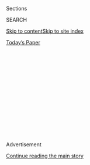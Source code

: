 <div id="app">

<div>

<div>

<div>

<div class="NYTAppHideMasthead css-1q2w90k e1suatyy0">

<div class="section css-ui9rw0 e1suatyy2">

<div class="css-eph4ug er09x8g0">

<div class="css-6n7j50">

</div>

<span class="css-1dv1kvn">Sections</span>

<div class="css-10488qs">

<span class="css-1dv1kvn">SEARCH</span>

</div>

[Skip to content](#site-content)[Skip to site
index](#site-index)

</div>

<div class="css-10698na e1huz5gh0">

</div>

</div>

<div id="masthead-bar-one" class="section hasLinks css-15hmgas e1csuq9d3">

<div class="css-uqyvli e1csuq9d0">

</div>

<div class="css-1uqjmks e1csuq9d1">

</div>

<div class="css-9e9ivx">

[](https://myaccount.nytimes3xbfgragh.onion/auth/login?response_type=cookie&client_id=vi)

</div>

<div class="css-1bvtpon e1csuq9d2">

[Today’s
Paper](https://www.nytimes3xbfgragh.onion/section/todayspaper)

</div>

</div>

</div>

</div>

<div data-aria-hidden="false">

<div id="site-content" data-role="main">

<div>

<div class="css-1aor85t" style="opacity:0.000000001;z-index:-1;visibility:hidden">

<div class="css-1hqnpie">

<div class="css-epjblv">

<span class="css-17xtcya">[Opinion](/section/opinion)</span><span class="css-x15j1o">|</span><span class="css-fwqvlz">Let’s
Scrap the Presidential
Debates</span>

</div>

<div class="css-k008qs">

<div class="css-1iwv8en">

<span class="css-18z7m18"></span>

<div>

</div>

</div>

<span class="css-1n6z4y">https://nyti.ms/2EKUVtz</span>

<div class="css-1705lsu">

<div class="css-4xjgmj">

<div class="css-4skfbu" data-role="toolbar" data-aria-label="Social Media Share buttons, Save button, and Comments Panel with current comment count" data-testid="share-tools">

  - 
  - 
  - 
  - 
    
    <div class="css-6n7j50">
    
    </div>

  - 
  - 

</div>

</div>

</div>

</div>

</div>

</div>

<div id="NYT_TOP_BANNER_REGION" class="css-13pd83m">

</div>

<div id="top-wrapper" class="css-1sy8kpn">

<div id="top-slug" class="css-l9onyx">

Advertisement

</div>

[Continue reading the main
story](#after-top)

<div class="ad top-wrapper" style="text-align:center;height:100%;display:block;min-height:250px">

<div id="top" class="place-ad" data-position="top" data-size-key="top">

</div>

</div>

<div id="after-top">

</div>

</div>

<div>

<div class="css-v5btjw etb61u70">

<div class="css-v05ibm etb61u71">

[Opinion](/section/opinion)

</div>

</div>

<div id="sponsor-wrapper" class="css-1hyfx7x">

<div id="sponsor-slug" class="css-19vbshk">

Supported by

</div>

[Continue reading the main
story](#after-sponsor)

<div id="sponsor" class="ad sponsor-wrapper" style="text-align:center;height:100%;display:block">

</div>

<div id="after-sponsor">

</div>

</div>

<div class="css-186x18t">

</div>

<div class="css-1vkm6nb ehdk2mb0">

# Let’s Scrap the Presidential Debates

</div>

They’ve become unrevealing quip contests.

<div class="css-18e8msd">

<div class="css-vp77d3 epjyd6m0">

<div class="css-1baulvz">

By <span class="css-1baulvz last-byline" itemprop="name">Elizabeth
Drew</span>

<div class="css-8atqhb">

Ms. Drew is a journalist based in Washington.

</div>

</div>

</div>

  - Aug. 3,
    2020

  - 
    
    <div class="css-4xjgmj">
    
    <div class="css-d8bdto" data-role="toolbar" data-aria-label="Social Media Share buttons, Save button, and Comments Panel with current comment count" data-testid="share-tools">
    
      - 
      - 
      - 
      - 
        
        <div class="css-6n7j50">
        
        </div>
    
      - 
      - 
    
    </div>
    
    </div>

</div>

<div class="css-79elbk" data-testid="photoviewer-wrapper">

<div class="css-z3e15g" data-testid="photoviewer-wrapper-hidden">

</div>

<div class="css-1a48zt4 ehw59r15" data-testid="photoviewer-children">

![<span class="css-cnj6d5 e1z0qqy90" itemprop="copyrightHolder"><span class="css-1ly73wi e1tej78p0">Credit...</span><span><span>Sam
Hodgson for The New York
Times</span></span></span>](https://static01.graylady3jvrrxbe.onion/images/2020/08/03/opinion/03drew1/03drew1-articleLarge.jpg?quality=75&auto=webp&disable=upscale)

</div>

</div>

</div>

<div class="section meteredContent css-1r7ky0e" name="articleBody" itemprop="articleBody">

<div class="css-1fanzo5 StoryBodyCompanionColumn">

<div class="css-53u6y8">

Nervous managers of the [scheduled 2020 presidential
debates](https://ballotpedia.org/Presidential_debates,_2020) are
shuffling the logistics and locations to deal with the threat of the
coronavirus. But here’s a better idea: Scrap them altogether. And not
for health reasons.

The debates have never made sense as a [test for presidential
leadership](https://www.nytimes3xbfgragh.onion/2019/12/19/opinion/presidential-debate-alternatives.html).
In fact, one could argue that they reward precisely the opposite of what
we want in a president. When we were serious about the presidency, we
wanted intelligence, thoughtfulness, knowledge, empathy and, to be sure,
likability. It should also go without saying, dignity.

Yet the debates play an outsize role in campaigns and weigh more heavily
on the verdict than their true value deserves.

</div>

</div>

<div class="css-1fanzo5 StoryBodyCompanionColumn">

<div class="css-53u6y8">

Perhaps the most substantive televised debate of all was [the first
one](https://learning.blogs.nytimes3xbfgragh.onion/2011/09/26/septe-26-1960-first-televised-presidential-debate/),
between John F. Kennedy and Richard Nixon, which Nixon was considered to
have won on substance on the radio, while the cooler and more appealing
Kennedy won on television. Since these weren’t true debates, the concept
of “winning” one of these odd encounters was always amorphous. (To be
sure, many questions by panels of journalists were designed less to
stimulate debate than to challenge one of the candidates.)

</div>

</div>

<div class="css-79elbk" data-testid="photoviewer-wrapper">

<div class="css-z3e15g" data-testid="photoviewer-wrapper-hidden">

</div>

<div class="css-1a48zt4 ehw59r15" data-testid="photoviewer-children">

![<span class="css-16f3y1r e13ogyst0" data-aria-hidden="true">Vice
President Richard M. Nixon, left, and Senator John F. Kennedy in a
televised debate in
1960.</span><span class="css-cnj6d5 e1z0qqy90" itemprop="copyrightHolder"><span class="css-1ly73wi e1tej78p0">Credit...</span><span>Associated
Press</span></span>](https://static01.graylady3jvrrxbe.onion/images/2020/08/04/opinion/03drew3/merlin_75655960_325e36f8-8421-4c4e-b014-1b44f7d93169-articleLarge.jpg?quality=75&auto=webp&disable=upscale)

</div>

</div>

<div class="css-1fanzo5 StoryBodyCompanionColumn">

<div class="css-53u6y8">

Over time, the debates came to resemble professional wrestling matches,
and more substantive debates were widely panned in the press. Points
went to snappy comebacks and one-liners. Witty remarks drew laughs from
the audience and got repeated for days and remembered for years.

Some of them have been less than hilarious, but they did the job of
dominating reaction to a debate. Whatever substance existed was largely
ignored. In 1980, when Ronald Reagan debated the incumbent Jimmy Carter,
Carter made a serious point about Reagan’s position on Medicare, and
Reagan’s riposte, [“There you go
again,”](https://www.nytimes3xbfgragh.onion/politics/first-draft/2014/10/28/on-this-day-there-you-go-again/)
a non-answer if ever there was one, brought down the house and that was
that.

In the first 1984 debate, Reagan, seeking re-election and at 73, the
oldest person to be nominated for the presidency, seemed tired and
tended to wander off mentally at times. His lackluster performance
caused panic among his staff. Democratic supporters of former Vice
President Walter Mondale saw an opening.

But another debate soon followed. Thoroughly prepared, Reagan [got off
the
crack](http://content.time.com/time/specials/packages/article/0,28804,1844704_1844706_1844612,00.html),
“I will not make age an issue of this campaign. I am not going to
exploit, for political purposes, my opponent’s youth and
inexperience.”

</div>

</div>

<div class="css-79elbk" data-testid="photoviewer-wrapper">

<div class="css-z3e15g" data-testid="photoviewer-wrapper-hidden">

</div>

<div class="css-1a48zt4 ehw59r15" data-testid="photoviewer-children">

<div class="css-1xdhyk6 erfvjey0">

<span class="css-1ly73wi e1tej78p0">Image</span>

<div class="css-zjzyr8">

<div data-testid="lazyimage-container" style="height:257.77777777777777px">

</div>

</div>

</div>

<span class="css-16f3y1r e13ogyst0" data-aria-hidden="true">President
Ronald Reagan during a debate with Walter F. Mondale in October
1984.</span><span class="css-cnj6d5 e1z0qqy90" itemprop="copyrightHolder"><span class="css-1ly73wi e1tej78p0">Credit...</span><span>David
Longstreath/Associated Press</span></span>

</div>

</div>

<div class="css-1fanzo5 StoryBodyCompanionColumn">

<div class="css-53u6y8">

The audience roared and Mr. Mondale feigned a laugh, knowing he was
cooked. Not even Reagan’s ending of that debate, reminiscing about
driving along the Pacific Coast and musing about time capsules, was
enough to undermine his political prospects. Reagan’s “joke” aimed at
nullifying the age issue dominated the post-debate chatter.

But what is the point or relevance of the carefully prepared one-liner?
It’s as spontaneous as a can of sardines. It’s usually delivered from a
memory chip in the mind, having been fashioned and rehearsed with aides.
When is a president called upon to put down an interlocutor, be it a
member of Congress or a foreign leader?

This, by the way, isn’t written out of any concern that Donald Trump
will prevail over Joe Biden in the debates; Mr. Biden has done just fine
in a long string of such contests. The point is that “winning” a debate,
however assessed, should be irrelevant, as are the debates themselves.

The better way to pay attention to and choose among the presidential
candidates is to follow the long campaign that so many complain about.
The reason for such moaning has always been a mystery, because unless
the campaign is taking place in your living room, you can simply switch
it off.

The key words are “pay attention to,” because over the stretch of
2015-2016 it wasn’t impossible to see the implications of a Trump
presidency. Not just the vulgarity but the ignorance and insensitivity
and extreme narcissism were apparent more than a year before Election
Day.

Moreover, we didn’t need the debates to tell us that Trump had chosen to
be the P.T. Barnum of American politics. For him, it was (and still is)
all about the show, about distracting the public from reality. It was
obvious that Mr. Trump had no real affinity for the working-class people
whose votes he was chasing. Nothing in his life suggested that his heart
was with struggling workers and farmers. It wasn’t impossible to know
that he wasn’t the skilled businessman he professed to be. His
bankruptcies and shady business practices and discrimination against
Black tenants were no secret.

</div>

</div>

<div class="css-1fanzo5 StoryBodyCompanionColumn">

<div class="css-53u6y8">

The debates took us nowhere nearer the realities about arguably the most
disastrous president in our history. They became simply another tool in
his arsenal.

The party conventions, also vestigial organs of a political system that
no longer exists, are close to being done away with, if not for the
reasons they should be. There’s no reason not to throw the presidential
debates on the trash heap of useless (at best) rituals that are no help
in our making such a fateful decision.

</div>

</div>

<div>

</div>

<div class="css-1fanzo5 StoryBodyCompanionColumn">

<div class="css-53u6y8">

Elizabeth Drew, a political journalist who for many years covered
Washington for The New Yorker, is the author of “Washington Journal:
Reporting Watergate and Richard Nixon’s Downfall.”

*The Times is committed to publishing* [*a diversity of
letters*](https://www.nytimes3xbfgragh.onion/2019/01/31/opinion/letters/letters-to-editor-new-york-times-women.html)
*to the editor. We’d like to hear what you think about this or any of
our articles. Here are some*
[*tips*](https://help.nytimes3xbfgragh.onion/hc/en-us/articles/115014925288-How-to-submit-a-letter-to-the-editor)*.
And here’s our email:*
[*letters@NYTimes.com*](mailto:letters@NYTimes.com)*.*

*Follow The New York Times Opinion section on*
[*Facebook*](https://www.facebookcorewwwi.onion/nytopinion)*,* [*Twitter
(@NYTopinion)*](http://twitter.com/NYTOpinion) *and*
[*Instagram*](https://www.instagram.com/nytopinion/)*.*

</div>

</div>

</div>

<div>

</div>

<div>

</div>

<div>

</div>

<div>

<div id="bottom-wrapper" class="css-1ede5it">

<div id="bottom-slug" class="css-l9onyx">

Advertisement

</div>

[Continue reading the main
story](#after-bottom)

<div id="bottom" class="ad bottom-wrapper" style="text-align:center;height:100%;display:block;min-height:90px">

</div>

<div id="after-bottom">

</div>

</div>

</div>

</div>

</div>

## Site Index

<div>

</div>

## Site Information Navigation

  - [© <span>2020</span> <span>The New York Times
    Company</span>](https://help.nytimes3xbfgragh.onion/hc/en-us/articles/115014792127-Copyright-notice)

<!-- end list -->

  - [NYTCo](https://www.nytco.com/)
  - [Contact
    Us](https://help.nytimes3xbfgragh.onion/hc/en-us/articles/115015385887-Contact-Us)
  - [Work with us](https://www.nytco.com/careers/)
  - [Advertise](https://nytmediakit.com/)
  - [T Brand Studio](http://www.tbrandstudio.com/)
  - [Your Ad
    Choices](https://www.nytimes3xbfgragh.onion/privacy/cookie-policy#how-do-i-manage-trackers)
  - [Privacy](https://www.nytimes3xbfgragh.onion/privacy)
  - [Terms of
    Service](https://help.nytimes3xbfgragh.onion/hc/en-us/articles/115014893428-Terms-of-service)
  - [Terms of
    Sale](https://help.nytimes3xbfgragh.onion/hc/en-us/articles/115014893968-Terms-of-sale)
  - [Site
    Map](https://spiderbites.nytimes3xbfgragh.onion)
  - [Help](https://help.nytimes3xbfgragh.onion/hc/en-us)
  - [Subscriptions](https://www.nytimes3xbfgragh.onion/subscription?campaignId=37WXW)

</div>

</div>

</div>

</div>

